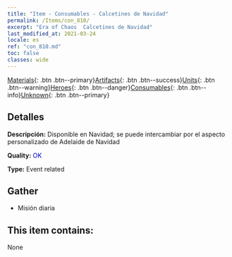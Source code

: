```yaml
---
title: "Item - Consumables - Calcetines de Navidad"
permalink: /Items/con_810/
excerpt: "Era of Chaos  Calcetines de Navidad"
last_modified_at: 2021-03-24
locale: es
ref: "con_810.md"
toc: false
classes: wide
---
```

 [Materials](/es/Items/){: .btn .btn--primary}[Artifacts](/es/Items/Artifacts/){: .btn .btn--success}[Units](/es/Items/Units/){: .btn .btn--warning}[Heroes](/es/Items/Heroes/){: .btn .btn--danger}[Consumables](/es/Items/Consumables/){: .btn .btn--info}[Unknown](/es/Items/Unknown/){: .btn .btn--primary}

## Detalles
 **Descripción:** Disponible en Navidad; se puede intercambiar por el aspecto personalizado de Adelaide de Navidad

 **Quality:** <span style="color: #0000CD">OK</span>

 **Type:** Event related

## Gather

*    Misión diaria 

## This item contains:

  None

